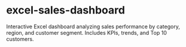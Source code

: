 # excel-sales-dashboard
Interactive Excel dashboard analyzing sales performance by category, region, and customer segment. Includes KPIs, trends, and Top 10 customers.
